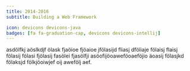 ```yaml
---
title: 2014-2016
subtitle: Building a Web Framework

icon: devicons devicons-java
badges: [fa fa-graduation-cap, devicons devicons-intellij]
---
```


asdölfkj aöslkdjf ölask fjaöioe fjöaioe jfölasijd fliasj dföliaje fölaisj flaisj fölasij fölasi fjölasij fasölei fjasölfji asöofijöoaweföoaeföjio äoasij fölasjkd fölaksjd fölkjöoiwjef oij awefölj aef.
